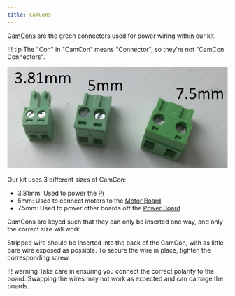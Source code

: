 ```yaml
---
title: CamCons
---
```


[CamCons](https://uk.farnell.com/-/ctb92he-2/-/dp/1717047) are the green connectors used for power wiring within our kit.

!!! tip
    The "Con" in "CamCon" means "Connector", so they're not "CamCon Connectors".

![CamCons](../assets/img/assembly/camcons.png)

Our kit uses 3 different sizes of CamCon:

- 3.81mm: Used to power the [Pi](./pi.md)
- 5mm: Used to connect motors to the [Motor Board](./motor-board.md)
- 7.5mm: Used to power other boards off the [Power Board](./power-board.md)

CamCons are keyed such that they can only be inserted one way, and only the correct size will work.

Stripped wire should be inserted into the back of the CamCon, with as little bare wire exposed as possible. To secure the wire in place, tighten the corresponding screw.

!!! warning
    Take care in ensuring you connect the correct polarity to the board. Swapping the wires may not work as expected and can damage the boards.
